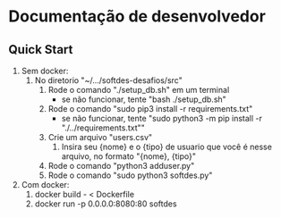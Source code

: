 # Documentação de desenvolvedor

## Quick Start
1. Sem docker:
   1. No diretorio "~/.../softdes-desafios/src"
       1. Rode o comando "./setup_db.sh" em um terminal
           * se não funcionar, tente "bash ./setup_db.sh"
       2. Rode o comando "sudo pip3 install -r requirements.txt"
           * se não funcionar, tente "sudo python3 -m pip install -r "./../requirements.txt""
       3. Crie um arquivo "users.csv"
           1. Insira seu {nome} e o {tipo} de usuario que você é nesse arquivo, no formato "{nome}, {tipo}"
       4. Rode o comando "python3 adduser.py"
       5. Rode o comando "sudo python3 softdes.py"
2. Com docker:
   1. docker build - < Dockerfile
   2. docker run -p 0.0.0.0:8080:80 softdes
